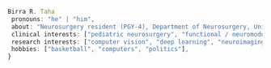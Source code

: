 

 ```javascript
 Birra R. Taha
  pronouns: "he" | "him",
  about: "Neurosurgery resident (PGY-4), Department of Neurosurgery, University of Minnesota",
  clinical interests: ["pediatric neurosurgery", "functional / neuromodulation"],
  research interests: ["computer vision", "deep learning", "neuroimaging"],
  hobbies: ["basketball", "computers", "politics"],
}

 ```



<!--
**birra-taha/birra-taha** is a ✨ _special_ ✨ repository because its `README.md` (this file) appears on your GitHub profile.

Here are some ideas to get you started:

- 🔭 I’m currently working on ...
- 🌱 I’m currently learning ...
- 👯 I’m looking to collaborate on ...
- 🤔 I’m looking for help with ...
- 💬 Ask me about ...
- 📫 How to reach me: ...
- 😄 Pronouns: ...
- ⚡ Fun fact: ...
-->
